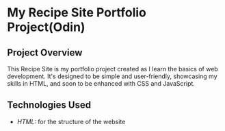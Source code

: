 # My Recipe Site Portfolio Project(Odin)

## Project Overview

This Recipe Site is my portfolio project created as I learn the basics of web development. It's designed to be simple and user-friendly, showcasing my skills in HTML, and soon to be enhanced with CSS and JavaScript.

## Technologies Used

- _HTML:_ for the structure of the website


